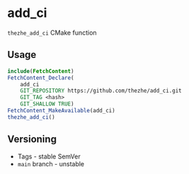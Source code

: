 # add_ci

`thezhe_add_ci` CMake function

## Usage

```CMake
include(FetchContent)
FetchContent_Declare(
    add_ci
    GIT_REPOSITORY https://github.com/thezhe/add_ci.git
    GIT_TAG <hash>
    GIT_SHALLOW TRUE)
FetchContent_MakeAvailable(add_ci)
thezhe_add_ci()
```

## Versioning

- Tags - stable SemVer
- `main` branch - unstable
